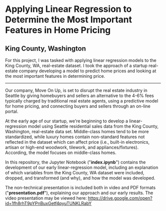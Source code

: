 # Applying Linear Regression to Determine the Most Important Features in Home Pricing
## King County, Washington

For this project, I was tasked with applying linear regression models to the King County, WA, real-estate dataset.  I took the approach of a startup real-estate company developing a model to predict home prices and looking at the most important features in determining price.  

* * *

Our company, Move On Up, is set to disrupt the real estate industry in Seattle by giving homebuyers and sellers an alternative to the 4-6% fees typically charged by traditional real estate agents, using a predictive model for home pricing, and connecting buyers and sellers through an on-line portal. 

At the early age of our startup, we're beginning to develop a linear-regression model using Seattle residential sales data from the King County, Washington, real-estate data set. Middle-class homes tend to be more standardized, while luxury homes contain non-standard features not reflected in the dataset which can affect price (i.e., built-in electronics, artisan or high-end woodwork, tilework, and appliances/fixtures).  According, the model focuses on middle-class homes. 

In this repository, the Jupyter Notebook ("**index.ipynb**") contains the development of our early linear-regression model, including an explanation of which variables from the King County, WA dataset were included, dropped, and transformed (and why), and how the model was developed. 

The non-technical presentation is included both in video and PDF formats ("**presentation.pdf**"), explaining our approach and our early results. The video presentation may be viewed here: https://drive.google.com/open?id=1fh8rhT9pYPnBuxGetf4pyuTUNKLRabY
